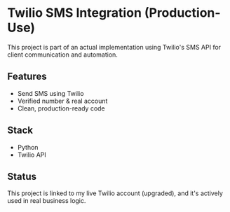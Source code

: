 # Twilio SMS Integration (Production-Use)

This project is part of an actual implementation using Twilio's SMS API for client communication and automation.

## Features
- Send SMS using Twilio
- Verified number & real account
- Clean, production-ready code

## Stack
- Python
- Twilio API

## Status
This project is linked to my live Twilio account (upgraded), and it's actively used in real business logic.
